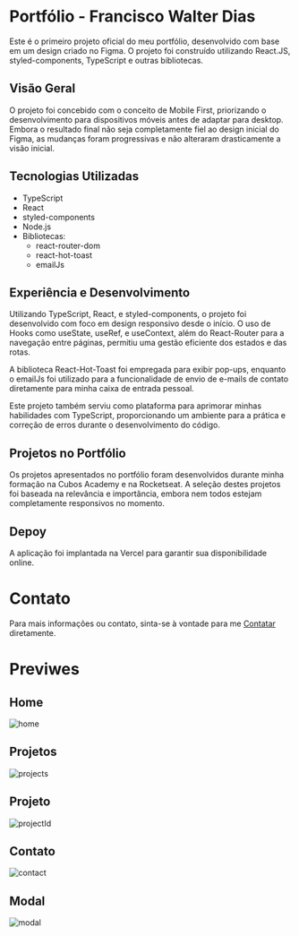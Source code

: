 # Portfólio - Francisco Walter Dias

Este é o primeiro projeto oficial do meu portfólio, desenvolvido com base em um design criado no Figma. O projeto foi construído utilizando React.JS, styled-components, TypeScript e outras bibliotecas.

## Visão Geral
O projeto foi concebido com o conceito de Mobile First, priorizando o desenvolvimento para dispositivos móveis antes de adaptar para desktop. Embora o resultado final não seja completamente fiel ao design inicial do Figma, as mudanças foram progressivas e não alteraram drasticamente a visão inicial.

## Tecnologias Utilizadas
- TypeScript
- React
- styled-components
- Node.js
- Bibliotecas:
  - react-router-dom
  - react-hot-toast
  - emailJs
 
## Experiência e Desenvolvimento
Utilizando TypeScript, React, e styled-components, o projeto foi desenvolvido com foco em design responsivo desde o início. O uso de Hooks como useState, useRef, e useContext, além do React-Router para a navegação entre páginas, permitiu uma gestão eficiente dos estados e das rotas.

A biblioteca React-Hot-Toast foi empregada para exibir pop-ups, enquanto o emailJs foi utilizado para a funcionalidade de envio de e-mails de contato diretamente para minha caixa de entrada pessoal.

Este projeto também serviu como plataforma para aprimorar minhas habilidades com TypeScript, proporcionando um ambiente para a prática e correção de erros durante o desenvolvimento do código.

## Projetos no Portfólio
Os projetos apresentados no portfólio foram desenvolvidos durante minha formação na Cubos Academy e na Rocketseat. A seleção destes projetos foi baseada na relevância e importância, embora nem todos estejam completamente responsivos no momento.

## Depoy
A aplicação foi implantada na Vercel para garantir sua disponibilidade online.

# Contato
Para mais informações ou contato, sinta-se à vontade para me <a href="https://wa.me/5588992820424">Contatar</a> diretamente.

# Previwes

## Home
![home](https://github.com/FWalterDias/Portfolio/assets/100762742/b5efb747-bade-42f4-ba64-9d0d4a5f43c5)

## Projetos
![projects](https://github.com/FWalterDias/Portfolio/assets/100762742/0bc2a19f-d7bc-4dd1-9f32-986fdbe66e1f)

## Projeto
![projectId](https://github.com/FWalterDias/Portfolio/assets/100762742/1db1a26a-bd21-4e5c-b01a-dd109d8b3b9f)

## Contato
![contact](https://github.com/FWalterDias/Portfolio/assets/100762742/d781592a-380e-4148-ab1d-49a5ec96587e)

## Modal 
![modal](https://github.com/FWalterDias/Portfolio/assets/100762742/ec689561-4e67-4520-9632-bc865cdf56d4)
